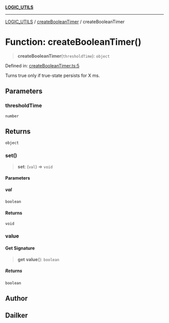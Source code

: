 [**LOGIC_UTILS**](../../README.md)

***

[LOGIC_UTILS](../../README.md) / [createBooleanTimer](../README.md) / createBooleanTimer

# Function: createBooleanTimer()

> **createBooleanTimer**(`thresholdTime`): `object`

Defined in: [createBooleanTimer.ts:5](https://github.com/dailker/everyutil/blob/e265d7544f4e799da268d038a0a464c889a18367/src/logic/createBooleanTimer.ts#L5)

Turns true only if true-state persists for X ms.

## Parameters

### thresholdTime

`number`

## Returns

`object`

### set()

> **set**: (`val`) => `void`

#### Parameters

##### val

`boolean`

#### Returns

`void`

### value

#### Get Signature

> **get** **value**(): `boolean`

##### Returns

`boolean`

## Author

## Dailker
